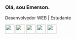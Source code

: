 ### Olá, sou Emerson.

Desenvolvedor WEB | Estudante

<img src="https://cdn.jsdelivr.net/gh/devicons/devicon/icons/html5/html5-original.svg" width='30' heidth='30' /> <img src="https://cdn.jsdelivr.net/gh/devicons/devicon/icons/css3/css3-original.svg" width='30' heidth='30'/> <img src="https://cdn.jsdelivr.net/gh/devicons/devicon/icons/javascript/javascript-original.svg" width='30' heidth='30'/> <img src="https://cdn.jsdelivr.net/gh/devicons/devicon/icons/bootstrap/bootstrap-original.svg" width='30' heidth='30'/> <img src="https://cdn.jsdelivr.net/gh/devicons/devicon/icons/nodejs/react-original.svg" width='30' heidth='30'/>




          
          
          

          
